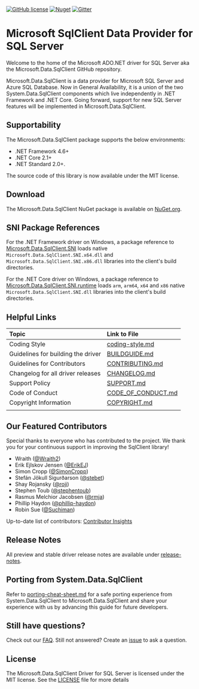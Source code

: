 [![GitHub license](https://img.shields.io/badge/license-MIT-blue.svg?style=flat-square)](https://raw.githubusercontent.com/dotnet/sqlclient/master/LICENSE)
[![Nuget](https://img.shields.io/nuget/dt/Microsoft.Data.SqlClient?label=Nuget.org%20Downloads&style=flat-square&color=blue)](https://www.nuget.org/packages/Microsoft.Data.SqlClient)
[![Gitter](https://img.shields.io/gitter/room/badges/shields.svg?style=flat-square&color=blue)](https://gitter.im/Microsoft/mssql-developers)

# Microsoft SqlClient Data Provider for SQL Server

Welcome to the home of the Microsoft ADO.NET driver for SQL Server aka the Microsoft.Data.SqlClient GitHub repository.

Microsoft.Data.SqlClient is a data provider for Microsoft SQL Server and Azure SQL Database. Now in General Availability, it is a union of the two System.Data.SqlClient components which live independently in .NET Framework and .NET Core. Going forward, support for new SQL Server features will be implemented in Microsoft.Data.SqlClient.

## Supportability

The Microsoft.Data.SqlClient package supports the below environments:

- .NET Framework 4.6+
- .NET Core 2.1+
- .NET Standard 2.0+.

The source code of this library is now available under the MIT license.

## Download

The Microsoft.Data.SqlClient NuGet package is available on [NuGet.org](https://www.nuget.org/packages/Microsoft.Data.SqlClient/).

## SNI Package References

For the .NET Framework driver on Windows, a package reference to [Microsoft.Data.SqlClient.SNI](https://www.nuget.org/packages/Microsoft.Data.SqlClient.SNI/) loads native `Microsoft.Data.SqlClient.SNI.x64.dll` and `Microsoft.Data.SqlClient.SNI.x86.dll` libraries into the client's build directories.

For the .NET Core driver on Windows, a package reference to [Microsoft.Data.SqlClient.SNI.runtime](https://www.nuget.org/packages/Microsoft.Data.SqlClient.SNI.runtime/) loads `arm`, `arm64`, `x64` and `x86` native `Microsoft.Data.SqlClient.SNI.dll` libraries into the client's build directories.

## Helpful Links

| Topic | Link to File |
| :---- | :------------- |
| Coding Style | [coding-style.md](coding-style.md) |
| Guidelines for building the driver | [BUILDGUIDE.md](BUILDGUIDE.md) |
| Guidelines for Contributors | [CONTRIBUTING.md](CONTRIBUTING.md) |
| Changelog for all driver releases | [CHANGELOG.md](CHANGELOG.md) |
| Support Policy | [SUPPORT.md](SUPPORT.md) |
| Code of Conduct | [CODE_OF_CONDUCT.md](CODE_OF_CONDUCT.md) |
| Copyright Information | [COPYRIGHT.md](COPYRIGHT.md) |
| | |

## Our Featured Contributors

Special thanks to everyone who has contributed to the project.
We thank you for your continuous support in improving the SqlClient library!

- Wraith ([@Wraith2](https://github.com/Wraith2))
- Erik Ejlskov Jensen ([@ErikEJ](https://github.com/ErikEJ))
- Simon Cropp ([@SimonCropp](https://github.com/SimonCropp))
- Stefán Jökull Sigurðarson ([@stebet](https://github.com/stebet))
- Shay Rojansky ([@roji](https://github.com/roji))
- Stephen Toub ([@stephentoub](https://github.com/stephentoub))
- Rasmus Melchior Jacobsen ([@rmja](https://github.com/rmja))
- Phillip Haydon ([@phillip-haydon](https://github.com/phillip-haydon))
- Robin Sue ([@Suchiman](https://github.com/Suchiman))

Up-to-date list of contributors: [Contributor Insights](https://github.com/dotnet/SqlClient/graphs/contributors)

## Release Notes

All preview and stable driver release notes are available under [release-notes](release-notes).

## Porting from System.Data.SqlClient

Refer to [porting-cheat-sheet.md](porting-cheat-sheet.md) for a safe porting experience from System.Data.SqlClient to Microsoft.Data.SqlClient and share your experience with us by advancing this guide for future developers.

## Still have questions?

Check out our [FAQ](https://github.com/dotnet/SqlClient/wiki/Frequently-Asked-Questions). Still not answered? Create an [issue](https://github.com/dotnet/SqlClient/issues/new/choose) to ask a question.

## License

The Microsoft.Data.SqlClient Driver for SQL Server is licensed under the MIT license. See the [LICENSE](https://github.com/dotnet/SqlClient/blob/master/LICENSE) file for more details
